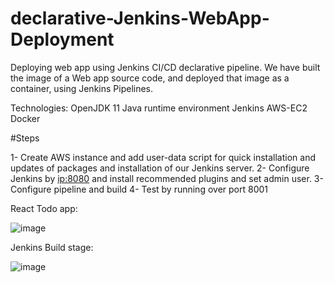 # declarative-Jenkins-WebApp-Deployment
Deploying web app using Jenkins CI/CD declarative pipeline. We have built the image of a Web app source code, and deployed that image as a container, using Jenkins Pipelines.

Technologies:
OpenJDK 11
Java runtime environment
Jenkins
AWS-EC2
Docker

#Steps

1- Create AWS instance and add user-data script for quick installation and updates of packages and installation of our Jenkins server.
2- Configure Jenkins by <ip:8080> and install recommended plugins and set admin user.
3- Configure pipeline and build
4- Test by running over port 8001

React Todo app:

![image](https://github.com/owaisrizvi97/declarative-Jenkins-WebApp-Deployment/assets/68285890/5c46a0df-e08f-4ca8-9049-5f456f88d59b)


Jenkins Build stage:


![image](https://github.com/owaisrizvi97/declarative-Jenkins-WebApp-Deployment/assets/68285890/6138d954-a3e0-4675-a4f8-63e05a4ae355)



